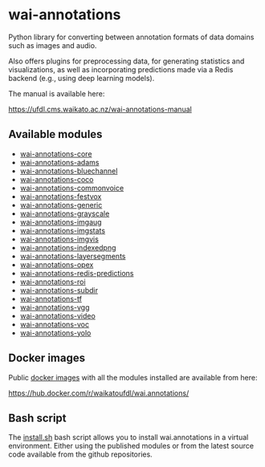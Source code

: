 # wai-annotations
Python library for converting between annotation formats of data domains such as images and audio.

Also offers plugins for preprocessing data, for generating statistics and visualizations,
as well as incorporating predictions made via a Redis backend (e.g., using deep learning models).

The manual is available here:

https://ufdl.cms.waikato.ac.nz/wai-annotations-manual

## Available modules

* [wai-annotations-core](https://github.com/waikato-ufdl/wai-annotations-core)
* [wai-annotations-adams](https://github.com/waikato-ufdl/wai-annotations-adams)
* [wai-annotations-bluechannel](https://github.com/waikato-ufdl/wai-annotations-bluechannel)
* [wai-annotations-coco](https://github.com/waikato-ufdl/wai-annotations-coco)
* [wai-annotations-commonvoice](https://github.com/waikato-ufdl/wai-annotations-commonvoice)
* [wai-annotations-festvox](https://github.com/waikato-ufdl/wai-annotations-festvox)
* [wai-annotations-generic](https://github.com/waikato-ufdl/wai-annotations-generic)
* [wai-annotations-grayscale](https://github.com/waikato-ufdl/wai-annotations-grayscale)
* [wai-annotations-imgaug](https://github.com/waikato-ufdl/wai-annotations-imgaug)
* [wai-annotations-imgstats](https://github.com/waikato-ufdl/wai-annotations-imgstats)
* [wai-annotations-imgvis](https://github.com/waikato-ufdl/wai-annotations-imgvis)
* [wai-annotations-indexedpng](https://github.com/waikato-ufdl/wai-annotations-indexedpng)
* [wai-annotations-layersegments](https://github.com/waikato-ufdl/wai-annotations-layersegments)
* [wai-annotations-opex](https://github.com/waikato-ufdl/wai-annotations-opex)
* [wai-annotations-redis-predictions](https://github.com/waikato-ufdl/wai-annotations-redis-predictions)
* [wai-annotations-roi](https://github.com/waikato-ufdl/wai-annotations-roi)
* [wai-annotations-subdir](https://github.com/waikato-ufdl/wai-annotations-subdir)
* [wai-annotations-tf](https://github.com/waikato-ufdl/wai-annotations-tf)
* [wai-annotations-vgg](https://github.com/waikato-ufdl/wai-annotations-vgg)
* [wai-annotations-video](https://github.com/waikato-ufdl/wai-annotations-video)
* [wai-annotations-voc](https://github.com/waikato-ufdl/wai-annotations-voc)
* [wai-annotations-yolo](https://github.com/waikato-ufdl/wai-annotations-yolo)

## Docker images

Public [docker images](docker) with all the modules installed are available from here:

https://hub.docker.com/r/waikatoufdl/wai.annotations/

## Bash script

The [install.sh](install.sh) bash script allows you to install wai.annotations in a
virtual environment. Either using the published modules or from the latest source
code available from the github repositories.
